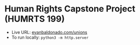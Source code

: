 # Human Rights Capstone Project (HUMRTS 199)

- Live URL: [evanbaldonado.com/unions](https://evanbaldonado.com/unions)
- To run locally: `python3 -m http.server`

